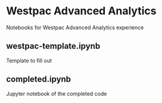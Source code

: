 # Westpac Advanced Analytics

Notebooks for Westpac Advanced Analytics experience

## westpac-template.ipynb

Template to fill out

## completed.ipynb

Jupyter notebook of the completed code
